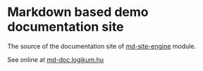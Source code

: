 # Markdown based demo documentation site

The source of the documentation site of
[md-site-engine](https://github.com/logikum/md-site-engine) module.

See online at [md-doc.logikum.hu](https://md-doc.logikum.hu)
